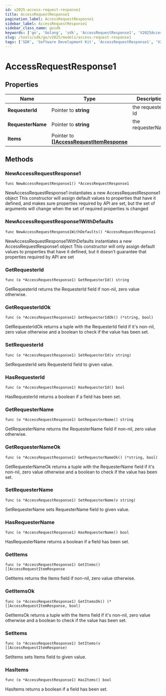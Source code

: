```yaml
---
id: v2025-access-request-response1
title: AccessRequestResponse1
pagination_label: AccessRequestResponse1
sidebar_label: AccessRequestResponse1
sidebar_class_name: gosdk
keywords: ['go', 'Golang', 'sdk', 'AccessRequestResponse1', 'V2025AccessRequestResponse1'] 
slug: /tools/sdk/go/v2025/models/access-request-response1
tags: ['SDK', 'Software Development Kit', 'AccessRequestResponse1', 'V2025AccessRequestResponse1']
---
```


# AccessRequestResponse1

## Properties

Name | Type | Description | Notes
------------ | ------------- | ------------- | -------------
**RequesterId** | Pointer to **string** | the requester Id | [optional] 
**RequesterName** | Pointer to **string** | the requesterName | [optional] 
**Items** | Pointer to [**[]AccessRequestItemResponse**](access-request-item-response) |  | [optional] 

## Methods

### NewAccessRequestResponse1

`func NewAccessRequestResponse1() *AccessRequestResponse1`

NewAccessRequestResponse1 instantiates a new AccessRequestResponse1 object
This constructor will assign default values to properties that have it defined,
and makes sure properties required by API are set, but the set of arguments
will change when the set of required properties is changed

### NewAccessRequestResponse1WithDefaults

`func NewAccessRequestResponse1WithDefaults() *AccessRequestResponse1`

NewAccessRequestResponse1WithDefaults instantiates a new AccessRequestResponse1 object
This constructor will only assign default values to properties that have it defined,
but it doesn't guarantee that properties required by API are set

### GetRequesterId

`func (o *AccessRequestResponse1) GetRequesterId() string`

GetRequesterId returns the RequesterId field if non-nil, zero value otherwise.

### GetRequesterIdOk

`func (o *AccessRequestResponse1) GetRequesterIdOk() (*string, bool)`

GetRequesterIdOk returns a tuple with the RequesterId field if it's non-nil, zero value otherwise
and a boolean to check if the value has been set.

### SetRequesterId

`func (o *AccessRequestResponse1) SetRequesterId(v string)`

SetRequesterId sets RequesterId field to given value.

### HasRequesterId

`func (o *AccessRequestResponse1) HasRequesterId() bool`

HasRequesterId returns a boolean if a field has been set.

### GetRequesterName

`func (o *AccessRequestResponse1) GetRequesterName() string`

GetRequesterName returns the RequesterName field if non-nil, zero value otherwise.

### GetRequesterNameOk

`func (o *AccessRequestResponse1) GetRequesterNameOk() (*string, bool)`

GetRequesterNameOk returns a tuple with the RequesterName field if it's non-nil, zero value otherwise
and a boolean to check if the value has been set.

### SetRequesterName

`func (o *AccessRequestResponse1) SetRequesterName(v string)`

SetRequesterName sets RequesterName field to given value.

### HasRequesterName

`func (o *AccessRequestResponse1) HasRequesterName() bool`

HasRequesterName returns a boolean if a field has been set.

### GetItems

`func (o *AccessRequestResponse1) GetItems() []AccessRequestItemResponse`

GetItems returns the Items field if non-nil, zero value otherwise.

### GetItemsOk

`func (o *AccessRequestResponse1) GetItemsOk() (*[]AccessRequestItemResponse, bool)`

GetItemsOk returns a tuple with the Items field if it's non-nil, zero value otherwise
and a boolean to check if the value has been set.

### SetItems

`func (o *AccessRequestResponse1) SetItems(v []AccessRequestItemResponse)`

SetItems sets Items field to given value.

### HasItems

`func (o *AccessRequestResponse1) HasItems() bool`

HasItems returns a boolean if a field has been set.


